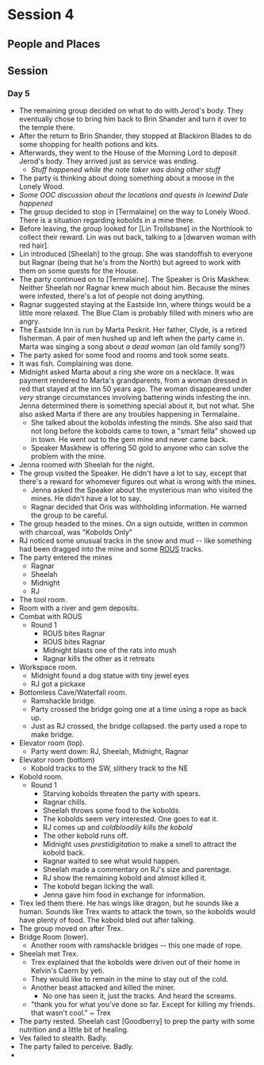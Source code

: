 # Session 4
## People and Places

## Session
### Day 5
* The remaining group decided on what to do with Jerod's body. They eventually chose to bring him back to Brin Shander and turn it over to the temple there.
* After the return to Brin Shander, they stopped at Blackiron Blades to do some shopping for health potions and kits.
* Afterwards, they went to the House of the Morning Lord to deposit Jerod's body. They arrived just as service was ending.
	* _Stuff happened while the note taker was doing other stuff_
* The party is thinking about doing something about a moose in the Lonely Wood.
* _Some OOC discussion about the locations and quests in Icewind Dale happened_
* The group decided to stop in [Termalaine] on the way to Lonely Wood. There is a situation regarding kobolds in a mine there.
* Before leaving, the group looked for [Lin Trollsbane] in the Northlook to collect their reward. Lin was out back, talking to a [dwarven woman with red hair].
* Lin introduced [Sheelah] to the group. She was standoffish to everyone but Ragnar (being that he's from the North) but agreed to work with them on some quests for the House.
* The party continued on to [Termalaine]. The Speaker is Oris Maskhew. Neither Sheelah nor Ragnar knew much about him. Because the mines were infested, there's a lot of people not doing anything.
* Ragnar suggested staying at the Eastside Inn, where things would be a little more relaxed. The Blue Clam is probably filled with miners who are angry.
* The Eastside Inn is run by Marta Peskrit. Her father, Clyde, is a retired fisherman. A pair of men hushed up and left when the party came in. Marta was singing a song about _a dead woman_ (an old family song?)
* The party asked for some food and rooms and took some seats.
* It was fish. Complaining was done.
* Midnight asked Marta about a ring she wore on a necklace. It was payment rendered to Marta's grandparents, from a woman dressed in red that stayed at the inn 50 years ago. The woman disappeared under _very_ strange circumstances involving battering winds infesting the inn. Jenna determined there is something special about it, but not what. She also asked Marta if there are any troubles happening in Termalaine.
	* She talked about the kobolds infesting the minds. She also said that not long before the kobolds came to town, a "smart fella" showed up in town. He went out to the gem mine and never came back.
	* Speaker Maskhew is offering 50 gold to anyone who can solve the problem with the mine.
* Jenna roomed with Sheelah for the night.
* The group visited the Speaker. He didn't have a lot to say, except that there's a reward for whomever figures out what is wrong with the mines.
	* Jenna asked the Speaker about the mysterious man who visited the mines. He didn't have a lot to say.
	* Ragnar decided that Oris was withholding information. He warned the group to be careful.
* The group headed to the mines. On a sign outside, written in common with charcoal, was "Kobolds Only"
* RJ noticed some unusual tracks in the snow and mud -- like something had been dragged into the mine and some [ROUS](https://www.urbandictionary.com/define.php?term=R.O.U.S) tracks.
* The party entered the mines
	* Ragnar
	* Sheelah
	* Midnight
	* RJ
* The tool room.
* Room with a river and gem deposits.
* Combat with ROUS
	* Round 1
		* ROUS bites Ragnar
		* ROUS bites Ragnar
		* Midnight blasts one of the rats into mush
		* Ragnar kills the other as it retreats
* Workspace room.
	* Midnight found a dog statue with tiny jewel eyes
	* RJ got a pickaxe
* Bottomless Cave/Waterfall room.
	* Ramshackle bridge.
	* Party crossed the bridge going one at a time using a rope as back up.
	* Just as RJ crossed, the bridge collapsed. the party used a rope to make bridge.
* Elevator room (top).
	* Party went down: RJ, Sheelah, Midnight, Ragnar
* Elevator room (bottom)
	* Kobold tracks to the SW, slithery track to the NE
* Kobold room.
	* Round 1
		* Starving kobolds threaten the party with spears.
		* Ragnar chills.
		* Sheelah throws some food to the kobolds.
		* The kobolds seem very interested. One goes to eat it.
		* RJ comes up and _coldbloodily kills the kobold_
		* The other kobold runs off.
		* Midnight uses _prestidigitation_ to make a smell to attract the kobold back.
		* Ragnar waited to see what would happen.
		* Sheelah made a commentary on RJ's size and parentage.
		* RJ show the remaining kobold and almost killed it.
		* The kobold began licking the wall.
		* Jenna gave him food in exchange for information.
* Trex led them there. He has wings like dragon, but he sounds like a human. Sounds like Trex wants to attack the town, so the kobolds would have plenty of food. The kobold bled out after talking.
* The group moved on after Trex.
* Bridge Room (lower).
	* Another room with ramshackle bridges -- this one made of rope.
* Sheelah met Trex.
	* Trex explained that the kobolds were driven out of their home in Kelvin's Caern by yeti.
	* They would like to remain in the mine to stay out of the cold.
	* Another beast attacked and killed the miner.
		* No one has seen it, just the tracks. And heard the screams.
	* "thank you for what you've done so far. Except for killing my friends. that wasn't cool." ~ Trex
* The party rested. Sheelah cast [Goodberry] to prep the party with some nutrition and a little bit of healing.
* Vex failed to stealth. Badly.
* The party failed to perceive. Badly.
* 
<!--stackedit_data:
eyJoaXN0b3J5IjpbLTEzMDAyOTY2MjIsMjAyNjA0NjI5MiwxOD
M3Njg3NDUsLTkyMzc4MTE4MCwxMDYyMjE5MTQ5LC0xOTcxMTcw
NzkzLDkyNzAyMTQzOSwtNDAxNjg5Njg2LDE1NTQ5ODc4NTcsMz
g2NzM3NzA3LDEwMzM0NTg4OTksNjMwMDc5MDEwLC0xOTU5NjQ5
OTk0LC03NjU1OTIxMzQsNDEyMTgwMzYsLTY3MjY4NDU0MSw5ND
gzODU1MzIsMTc3NjU4MDE5NCwtMTU2NzM3MDcxMF19
-->